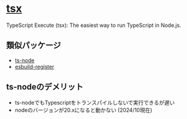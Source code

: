 # [tsx](https://github.com/privatenumber/tsx)

TypeScript Execute (tsx): The easiest way to run TypeScript in Node.js.

## 類似パッケージ

- [ts-node](https://github.com/TypeStrong/ts-node)
- [esbuild-register](https://github.com/egoist/esbuild-register)

## ts-nodeのデメリット

- ts-nodeでもTypescriptをトランスパイルしないで実行できるが遅い
- nodeのバージョンが20.xになると動かない (2024/10現在)
